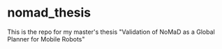 # nomad_thesis

This is the repo for my master's thesis "Validation of NoMaD as a Global Planner for Mobile Robots"

